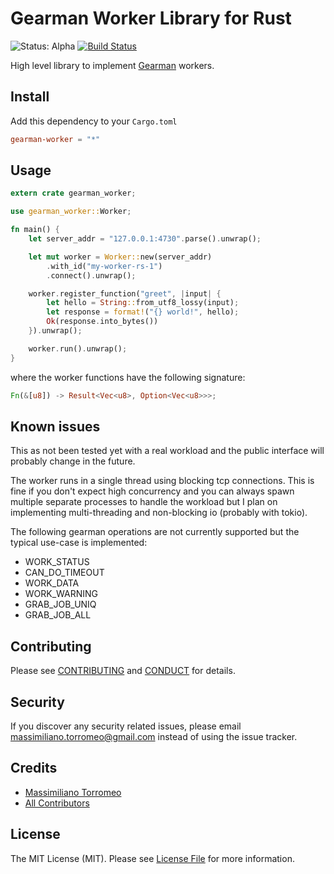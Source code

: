 # Gearman Worker Library for Rust

![Status: Alpha](https://img.shields.io/badge/status-alpha-red.svg?longCache=true "Status: Alpha")
[![Build Status](https://travis-ci.com/mtorromeo/gearman-worker-rs.svg?branch=master)](https://travis-ci.com/mtorromeo/gearman-worker-rs)

High level library to implement [Gearman] workers.

## Install

Add this dependency to your `Cargo.toml`

```toml
gearman-worker = "*"
```

## Usage

```rust
extern crate gearman_worker;

use gearman_worker::Worker;

fn main() {
    let server_addr = "127.0.0.1:4730".parse().unwrap();

    let mut worker = Worker::new(server_addr)
        .with_id("my-worker-rs-1")
        .connect().unwrap();

    worker.register_function("greet", |input| {
        let hello = String::from_utf8_lossy(input);
        let response = format!("{} world!", hello);
        Ok(response.into_bytes())
    }).unwrap();

    worker.run().unwrap();
}
```

where the worker functions have the following signature:
```rust
Fn(&[u8]) -> Result<Vec<u8>, Option<Vec<u8>>>;
```

## Known issues

This as not been tested yet with a real workload and the public interface will probably change in the future.

The worker runs in a single thread using blocking tcp connections. This is fine if you don't expect high concurrency and you can always spawn multiple separate processes to handle the workload but I plan on implementing multi-threading and non-blocking io (probably with tokio).

The following gearman operations are not currently supported but the typical use-case is implemented:

- WORK_STATUS
- CAN_DO_TIMEOUT
- WORK_DATA
- WORK_WARNING
- GRAB_JOB_UNIQ
- GRAB_JOB_ALL


## Contributing

Please see [CONTRIBUTING](CONTRIBUTING.md) and [CONDUCT](CONDUCT.md) for details.

## Security

If you discover any security related issues, please email massimiliano.torromeo@gmail.com instead of using the issue tracker.

## Credits

- [Massimiliano Torromeo][link-author]
- [All Contributors][link-contributors]

## License

The MIT License (MIT). Please see [License File](LICENSE) for more information.

[Gearman]: http://gearman.org/
[link-author]: https://github.com/mtorromeo
[link-contributors]: https://github.com/mtorromeo/gearman-worker-rs/graphs/contributors
